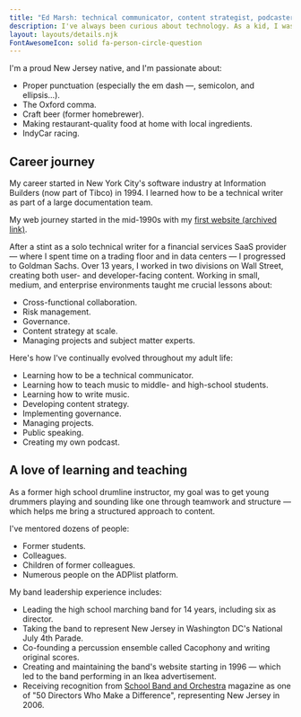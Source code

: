 ```yaml
---
title: "Ed Marsh: technical communicator, content strategist, podcaster, mentor"
description: I've always been curious about technology. As a kid, I was the one who pushed all the buttons to see what would happen. That curiosity led to some scolding and an award-winning career in technical communication.
layout: layouts/details.njk
FontAwesomeIcon: solid fa-person-circle-question
---
```


I'm a proud New Jersey native, and I'm passionate about:

- Proper punctuation (especially the em dash &mdash;, semicolon, and ellipsis&hellip;).
- The Oxford comma.
- Craft beer (former homebrewer).
- Making restaurant-quality food at home with local ingredients.
- IndyCar racing.

## Career journey

My career started in New York City's software industry at Information Builders (now part of Tibco) in 1994. I learned how to be a technical writer as part of a large documentation team.

My web journey started in the mid-1990s with my [first website (archived link)](https://web.archive.org/web/19991008110914/http://www.geocities.com/SoHo/Cafe/8299/frameset.html).

After a stint as a solo technical writer for a financial services SaaS provider &mdash; where I spent time on a trading floor and in data centers &mdash; I progressed to Goldman Sachs. Over 13 years, I worked in two divisions on Wall Street, creating both user- and developer-facing content. Working in small, medium, and enterprise environments taught me crucial lessons about:

- Cross-functional collaboration.
- Risk management.
- Governance.
- Content strategy at scale.
- Managing projects and subject matter experts.

Here's how I've continually evolved throughout my adult life:

- Learning how to be a technical communicator.
- Learning how to teach music to middle- and high-school students.
- Learning how to write music.
- Developing content strategy.
- Implementing governance.
- Managing projects.
- Public speaking.
- Creating my own podcast.

## A love of learning and teaching

As a former high school drumline instructor, my goal was to get young drummers playing and sounding like one through teamwork and structure &mdash; which helps me bring a structured approach to content.

I've mentored dozens of people:

- Former students.
- Colleagues.
- Children of former colleagues.
- Numerous people on the ADPlist platform.

My band leadership experience includes:

- Leading the high school marching band for 14 years, including six as director.
- Taking the band to represent New Jersey in Washington DC's National July 4th Parade.
- Co-founding a percussion ensemble called Cacophony and writing original scores.
- Creating and maintaining the band's website starting in 1996 &mdash; which led to the band performing in an Ikea advertisement.
- Receiving recognition from [School Band and Orchestra](http://www.sbomagazine.com/) magazine as one of "50 Directors Who Make a Difference", representing New Jersey in 2006.
